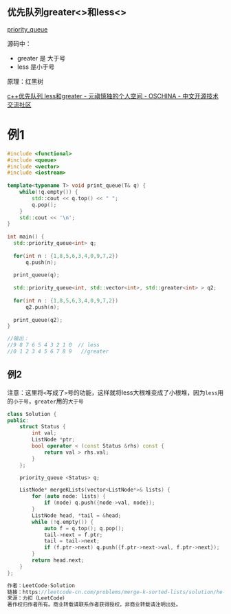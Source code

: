 ## 优先队列greater<>和less<>
[priority_queue](优先队列priority_queue.md)

源码中：
* greater 是 大于号
* less 是小于号

原理：红黑树

[c++优先队列 less和greater - 元禛慎独的个人空间 - OSCHINA - 中文开源技术交流社区](https://my.oschina.net/lCQ3FC3/blog/828571)

# 例1
```cpp
#include <functional>
#include <queue>
#include <vector>
#include <iostream>
 
template<typename T> void print_queue(T& q) {
    while(!q.empty()) {
        std::cout << q.top() << " ";
        q.pop();
    }
    std::cout << '\n';
}
 
int main() {
  std::priority_queue<int> q;
 
  for(int n : {1,8,5,6,3,4,0,9,7,2})
      q.push(n);
 
  print_queue(q);
 
  std::priority_queue<int, std::vector<int>, std::greater<int> > q2;
 
  for(int n : {1,8,5,6,3,4,0,9,7,2})
      q2.push(n);
 
  print_queue(q2);
}

//输出：
//9 8 7 6 5 4 3 2 1 0  // less
//0 1 2 3 4 5 6 7 8 9   //greater
```

## 例2
注意：这里将`<`写成了`>`号的功能，这样就将less大根堆变成了小根堆，因为`less`用的`小于号`，`greater`用的`大于号`
```cpp
class Solution {
public:
    struct Status {
        int val;
        ListNode *ptr;
        bool operator < (const Status &rhs) const {
            return val > rhs.val;
        }
    };

    priority_queue <Status> q;

    ListNode* mergeKLists(vector<ListNode*>& lists) {
        for (auto node: lists) {
            if (node) q.push({node->val, node});
        }
        ListNode head, *tail = &head;
        while (!q.empty()) {
            auto f = q.top(); q.pop();
            tail->next = f.ptr; 
            tail = tail->next;
            if (f.ptr->next) q.push({f.ptr->next->val, f.ptr->next});
        }
        return head.next;
    }
};

作者：LeetCode-Solution
链接：https://leetcode-cn.com/problems/merge-k-sorted-lists/solution/he-bing-kge-pai-xu-lian-biao-by-leetcode-solutio-2/
来源：力扣（LeetCode）
著作权归作者所有。商业转载请联系作者获得授权，非商业转载请注明出处。
```